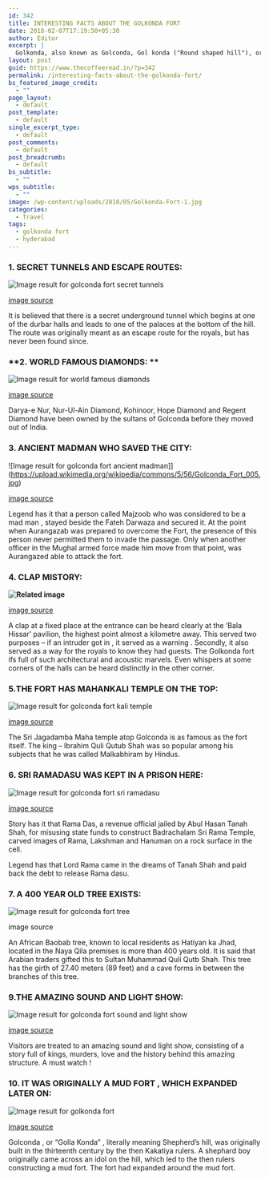 ```yaml
---
id: 342
title: INTERESTING FACTS ABOUT THE GOLKONDA FORT
date: 2018-02-07T17:19:50+05:30
author: Editor
excerpt: |
  Golkonda, also known as Golconda, Gol konda ("Round shaped hill"), or Golla konda, (Shepherd's Hill) is a citadel and fort in Southern India and was the capital of the medieval sultanate of the Qutb Shahi dynasty (c.1518–1687). The Golkonda Fort showcases majestic halls, stables, magazines, four drawbridges and mounted cannons.
layout: post
guid: https://www.thecoffeeread.in/?p=342
permalink: /interesting-facts-about-the-golkonda-fort/
bs_featured_image_credit:
  - ""
page_layout:
  - default
post_template:
  - default
single_excerpt_type:
  - default
post_comments:
  - default
post_breadcrumb:
  - default
bs_subtitle:
  - ""
wps_subtitle:
  - ""
image: /wp-content/uploads/2018/05/Golkonda-Fort-1.jpg
categories:
  - Travel
tags:
  - golkonda fort
  - hyderabad
---
```

### **1. SECRET TUNNELS AND ESCAPE ROUTES:**

![Image result for golconda fort secret tunnels](https://s3-ap-southeast-1.amazonaws.com/scrollstorage/1429015807-758_1--2-.JPG) 

<div>
  <a href="https://www.google.co.in/search?biw=1350&bih=561&tbs=isz%3Alt%2Cislt%3Axga&tbm=isch&sa=1&ei=O0P1Wqi0F4my8QWr1IqgBQ&q=golkonda+fort+secret+tunels&oq=golkonda+fort+secret+tunels&gs_l=img.3...83272.94333.0.94620.27.27.0.0.0.0.565.4792.2-12j2j1j1.16.0....0...1c.1.64.img..11.10.3072...0j35i39k1j0i67k1j0i10k1j0i8i30k1j0i24k1j0i10i24k1.0.VUgfdt69Sp4#imgrc=k_rXAvn5jtAy0M:">image source</a>
</div>

It is believed that there is a secret underground tunnel which begins at one of the durbar halls and leads to one of the palaces at the bottom of the hill. The route was originally meant as an escape route for the royals, but has never been found since.

### **2. WORLD FAMOUS DIAMONDS: **

![Image result for world famous diamonds](https://i.ytimg.com/vi/cbF9ZaJ4Ljo/maxresdefault.jpg) 

[image source](https://www.google.co.in/search?biw=1350&bih=561&tbs=isz%3Alt%2Cislt%3Axga&tbm=isch&sa=1&ei=LkP1WuS6KsS68QWqwYXgBg&q=world+famous+diamons&oq=world+famous+diamons&gs_l=img.3...10912.10912.0.11215.1.1.0.0.0.0.218.218.2-1.1.0....0...1c.1.64.img..0.0.0....0.FhcO2z7gGe4#imgrc=HU4Jwy0zcuBKXM:)

Darya-e Nur, Nur-Ul-Ain Diamond, Kohinoor, Hope Diamond and Regent Diamond have been owned by the sultans of Golconda before they moved out of India.

### **3. ANCIENT MADMAN WHO SAVED THE CITY:**

![Image result for golconda fort ancient madman]](https://upload.wikimedia.org/wikipedia/commons/5/56/Golconda_Fort_005.jpg) 

[image source](https://www.google.co.in/search?biw=1350&bih=561&tbs=isz%3Alt%2Cislt%3Axga&tbm=isch&sa=1&ei=lEL1WpjyM4zz8QX9h4nYBQ&q=golconda+fort+ancient+madman%5D&oq=golconda+fort+ancient+madman%5D&gs_l=img.3...51479.55879.0.56700.15.14.0.0.0.0.486.1904.2-4j0j2.6.0....0...1c.1.64.img..9.0.0....0.LGqxM2KVMZ8#imgrc=CA_PzCjyFHn6SM:)

Legend has it that a person called Majzoob who was considered to be a mad man , stayed beside the Fateh Darwaza and secured it. At the point when Aurangazab was prepared to overcome the Fort, the presence of this person never permitted them to invade the passage. Only when another officer in the Mughal armed force made him move from that point, was Aurangazed able to attack the fort.

### **4. CLAP MISTORY:**

**![Related image](http://www.remotetraveler.com/wp-content/gallery/golconda-fort-hyderabad/Kilwat-or-royal-private-chambers-in-Golconda-Fort-Hyderabad.jpg)**

[image source](https://www.google.co.in/search?biw=1350&bih=561&tbs=isz%3Alt%2Cislt%3Axga&tbm=isch&sa=1&ei=XkL1WvvpAcTW8QXWgbVY&q=golconda+fort+clap+mistory&oq=golconda+fort+clap+mistory&gs_l=img.3...38586.52990.0.53293.18.17.1.0.0.0.481.3386.2-8j2j2.12.0....0...1c.1.64.img..5.6.1637...0j35i39k1j0i67k1j0i8i30k1j0i24k1.0.g0lLelGY_x8#imgrc=4alncPmqODJGQM:)

A clap at a fixed place at the entrance can be heard clearly at the ‘Bala Hissar’ pavilion, the highest point almost a kilometre away. This served two purposes – if an intruder got in , it served as a warning . Secondly, it also served as a way for the royals to know they had guests. The Golkonda fort ifs full of such architectural and acoustic marvels. Even whispers at some corners of the halls can be heard distinctly in the other corner.

### **5.THE FORT HAS MAHANKALI TEMPLE ON THE TOP:**

![Image result for golconda fort kali temple](http://2.bp.blogspot.com/__eAl3D_4Q5o/TTxsa6raEMI/AAAAAAAAAGY/iB01shuuL2Q/s1600/DSC_0194.JPG) 

[image source](https://www.google.co.in/search?biw=1350&bih=561&tbs=isz%3Alt%2Cislt%3Axga&tbm=isch&sa=1&ei=K0L1WoPDCND88AXh9I3QCA&q=golconda+fort+kali+temple&oq=golconda+fort+kali+temple&gs_l=img.3...46787.49109.0.49226.11.9.0.0.0.0.441.963.2-2j0j1.3.0....0...1c.1.64.img..8.0.0....0.BZ0coVtkuMU#imgrc=rKS1p7_t7RRK-M:)

The Sri Jagadamba Maha temple atop Golconda is as famous as the fort itself. The king – Ibrahim Quli Qutub Shah was so popular among his subjects that he was called Malkabhiram by Hindus.

### **6. SRI RAMADASU WAS KEPT IN A PRISON HERE:**

![Image result for golconda fort sri ramadasu](https://c1.staticflickr.com/6/5015/5558311309_e041edd7fd_b.jpg) 

[image source](https://www.google.co.in/search?biw=1350&bih=561&tbs=isz%3Alt%2Cislt%3Axga&tbm=isch&sa=1&ei=6kH1WuLvJcqM8gXsjpmYDw&q=golconda+fort+sri+ramadas&oq=golconda+fort+sri+ramadas&gs_l=img.3...57588.62432.0.62707.12.12.0.0.0.0.428.1824.2-4j1j1.6.0....0...1c.1.64.img..6.1.428...0j35i39k1j0i8i30k1j0i24k1.0.gTfdswKpKDQ#imgrc=xvyvz7u4ryl8oM:)

Story has it that Rama Das, a revenue official jailed by Abul Hasan Tanah Shah, for misusing state funds to construct Badrachalam Sri Rama Temple, carved images of Rama, Lakshman and Hanuman on a rock surface in the cell.

Legend has that Lord Rama came in the dreams of Tanah Shah and paid back the debt to release Rama dasu.

### **7. A 400 YEAR OLD TREE EXISTS:**

![Image result for golconda fort tree](https://4.bp.blogspot.com/-4jdb-zqnD-I/VE-uKO5D_UI/AAAAAAAAYF0/GQRsu7jCVks/s1600/01%2BBaobab%2BTree%2BGolconda%2Bfort%2BHyderabad.jpg) 

image source

An African Baobab tree, known to local residents as Hatiyan ka Jhad, located in the Naya Qila premises is more than 400 years old. It is said that Arabian traders gifted this to Sultan Muhammad Quli Qutb Shah. This tree has the girth of 27.40 meters (89 feet) and a cave forms in between the branches of this tree.

### **9.THE AMAZING SOUND AND LIGHT SHOW:**

![Image result for golconda fort sound and light show](http://www.lavacanza.in/imgHandler.ashx?image=http://cache-graphicslib.viator.com/graphicslib/thumbs674x446/8070/SITours/golconda-fort-sound-and-light-show-from-hyderabad-with-private-in-hyderabad-225574.jpg&width=1400&height=0) 

[image source](https://www.google.co.in/search?biw=1350&bih=561&tbs=isz%3Alt%2Cislt%3Axga&tbm=isch&sa=1&ei=fEH1Wq6qLMyl8AXG36CQBg&q=golconda+fort+sound+and+light+show&oq=golkonda+fort+sound+&gs_l=img.3.0.0i10i24k1.53986.57197.0.58550.13.11.2.0.0.0.371.1982.2-7j1.8.0....0...1c.1.64.img..4.7.1397...0j0i10k1j0i8i30k1j0i24k1.0.2xhUPdj7yZE#imgrc=l4P9BSW8v23xVM:)

Visitors are treated to an amazing sound and light show, consisting of a story full of kings, murders, love and the history behind this amazing structure. A must watch !

### **10. IT WAS ORIGINALLY A MUD FORT , WHICH EXPANDED LATER ON:**

![Image result for golkonda fort](http://4.bp.blogspot.com/-rRTVjEIoqVU/VuzvINHx5-I/AAAAAAAADLE/6u3PV2yRp3kpdpscI5xFeADanWwW7R5Rg/s1600/Golconda-fort-Hyderabad.jpg) 

[image source](https://www.google.co.in/search?biw=1350&bih=561&tbs=isz%3Alt%2Cislt%3Axga&tbm=isch&sa=1&ei=-D31Wu2fKsa18QWjzqG4CQ&q=golkonda+fort&oq=GOLkon&gs_l=img.3.0.0i67k1j0l9.894806.896709.0.898350.6.5.0.1.1.0.316.882.2-1j2.3.0....0...1c.1.64.img..2.4.892...35i39k1.0.037lUiwuj9o#imgrc=qmNmRAPYvRdz6M:)

Golconda , or “Golla Konda” , literally meaning Shepherd’s hill, was originally built in the thirteenth century by the then Kakatiya rulers. A shephard boy originally came across an idol on the hill, which led to the then rulers constructing a mud fort. The fort had expanded around the mud fort.